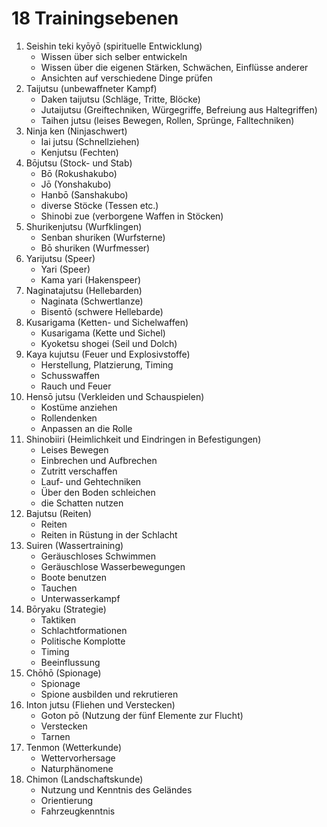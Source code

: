 # 18 Trainingsebenen



1. Seishin teki kyōyō (spirituelle Entwicklung)
    * Wissen über sich selber entwickeln
    * Wissen über die eigenen Stärken, Schwächen, Einflüsse anderer
    * Ansichten auf verschiedene Dinge prüfen
2. Taijutsu (unbewaffneter Kampf)
    * Daken taijutsu (Schläge, Tritte, Blöcke)
    * Jutaijutsu (Greiftechniken, Würgegriffe, Befreiung aus Haltegriffen)
    * Taihen jutsu (leises Bewegen, Rollen, Sprünge, Falltechniken)
3. Ninja ken (Ninjaschwert)
    * Iai jutsu (Schnellziehen)
    * Kenjutsu (Fechten)
4. Bōjutsu (Stock- und Stab)
    * Bō (Rokushakubo)
    * Jō (Yonshakubo)
    * Hanbō (Sanshakubo)
    * diverse Stöcke (Tessen etc.)
    * Shinobi zue (verborgene Waffen in Stöcken)
5. Shurikenjutsu (Wurfklingen)
    * Senban shuriken (Wurfsterne)
    * Bō shuriken (Wurfmesser)
6. Yarijutsu (Speer)
    * Yari (Speer)
    * Kama yari (Hakenspeer)
7. Naginatajutsu (Hellebarden)
    * Naginata (Schwertlanze)
    * Bisentō (schwere Hellebarde)
8. Kusarigama (Ketten- und Sichelwaffen)
    * Kusarigama (Kette und Sichel)
    * Kyoketsu shogei (Seil und Dolch)
9. Kaya kujutsu (Feuer und Explosivstoffe)
    * Herstellung, Platzierung, Timing
    * Schusswaffen
    * Rauch und Feuer
10. Hensō jutsu (Verkleiden und Schauspielen)
    * Kostüme anziehen
    * Rollendenken
    * Anpassen an die Rolle
11. Shinobiiri (Heimlichkeit und Eindringen in Befestigungen)
    * Leises Bewegen
    * Einbrechen und Aufbrechen
    * Zutritt verschaffen
    * Lauf- und Gehtechniken
    * Über den Boden schleichen
    * die Schatten nutzen
12. Bajutsu (Reiten)
    * Reiten
    * Reiten in Rüstung in der Schlacht
13. Suiren (Wassertraining)
    * Geräuschloses Schwimmen
    * Geräuschlose Wasserbewegungen
    * Boote benutzen
    * Tauchen
    * Unterwasserkampf
14. Bōryaku (Strategie)
    * Taktiken
    * Schlachtformationen
    * Politische Komplotte
    * Timing
    * Beeinflussung
15. Chōhō (Spionage)
    * Spionage
    * Spione ausbilden und rekrutieren
16. Inton jutsu (Fliehen und Verstecken)
    * Goton pō (Nutzung der fünf Elemente zur Flucht)
    * Verstecken
    * Tarnen
17. Tenmon (Wetterkunde)
    * Wettervorhersage
    * Naturphänomene
18. Chimon (Landschaftskunde)
    * Nutzung und Kenntnis des Geländes
    * Orientierung
    * Fahrzeugkenntnis
